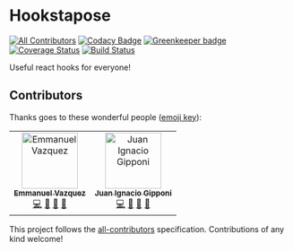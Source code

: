 # Hookstapose
[![All Contributors](https://img.shields.io/badge/all_contributors-2-orange.svg?style=flat-square)](#contributors)
[![Codacy Badge](https://api.codacy.com/project/badge/Grade/8e0dc4b3bef2404d84233022a8c39372)](https://www.codacy.com/app/swarm-oc/react-hooks-utils?utm_source=github.com&amp;utm_medium=referral&amp;utm_content=swarm-oc/react-hooks-utils&amp;utm_campaign=Badge_Grade) [![Greenkeeper badge](https://badges.greenkeeper.io/swarm-oc/react-hooks-utils.svg)](https://greenkeeper.io/)
[![Coverage Status](https://coveralls.io/repos/github/swarm-oc/react-hooks-utils/badge.svg?branch=master)](https://coveralls.io/github/swarm-oc/react-hooks-utils?branch=master)
[![Build Status](https://travis-ci.com/swarm-oc/react-hooks-utils.svg?branch=master)](https://travis-ci.com/swarm-oc/react-hooks-utils)

Useful react hooks for everyone!

## Contributors

Thanks goes to these wonderful people ([emoji key](https://allcontributors.org/docs/en/emoji-key)):

<!-- ALL-CONTRIBUTORS-LIST:START - Do not remove or modify this section -->
<!-- prettier-ignore -->
<table><tr><td align="center"><a href="https://github.com/MaanuVazquez"><img src="https://avatars2.githubusercontent.com/u/12692648?v=4" width="100px;" alt="Emmanuel Vazquez"/><br /><sub><b>Emmanuel Vazquez</b></sub></a><br /><a href="https://github.com/swarm-oc/react-hooks-utils/commits?author=MaanuVazquez" title="Code">💻</a> <a href="#maintenance-MaanuVazquez" title="Maintenance">🚧</a> <a href="#review-MaanuVazquez" title="Reviewed Pull Requests">👀</a> <a href="#ideas-MaanuVazquez" title="Ideas, Planning, & Feedback">🤔</a></td><td align="center"><a href="https://github.com/beogip"><img src="https://avatars2.githubusercontent.com/u/1965274?v=4" width="100px;" alt="Juan Ignacio Gipponi"/><br /><sub><b>Juan Ignacio Gipponi</b></sub></a><br /><a href="https://github.com/swarm-oc/react-hooks-utils/commits?author=beogip" title="Code">💻</a> <a href="#maintenance-beogip" title="Maintenance">🚧</a> <a href="#review-beogip" title="Reviewed Pull Requests">👀</a> <a href="#ideas-beogip" title="Ideas, Planning, & Feedback">🤔</a></td></tr></table>

<!-- ALL-CONTRIBUTORS-LIST:END -->

This project follows the [all-contributors](https://github.com/all-contributors/all-contributors) specification. Contributions of any kind welcome!
